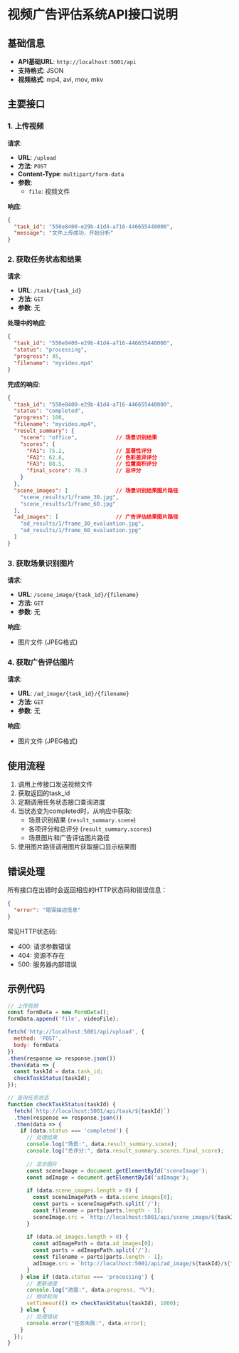 # 视频广告评估系统API接口说明

## 基础信息

- **API基础URL**: `http://localhost:5001/api`
- **支持格式**: JSON
- **视频格式**: mp4, avi, mov, mkv

## 主要接口

### 1. 上传视频

**请求**:
- **URL**: `/upload`
- **方法**: `POST`
- **Content-Type**: `multipart/form-data`
- **参数**: 
  - `file`: 视频文件

**响应**:
```json
{
  "task_id": "550e8400-e29b-41d4-a716-446655440000",
  "message": "文件上传成功，开始分析"
}
```

### 2. 获取任务状态和结果

**请求**:
- **URL**: `/task/{task_id}`
- **方法**: `GET`
- **参数**: 无

**处理中的响应**:
```json
{
  "task_id": "550e8400-e29b-41d4-a716-446655440000",
  "status": "processing",
  "progress": 45,
  "filename": "myvideo.mp4"
}
```

**完成的响应**:
```json
{
  "task_id": "550e8400-e29b-41d4-a716-446655440000",
  "status": "completed",
  "progress": 100,
  "filename": "myvideo.mp4",
  "result_summary": {
    "scene": "office",            // 场景识别结果
    "scores": {
      "FA1": 75.2,                // 显著性评分
      "FA2": 62.8,                // 色彩差异评分
      "FA3": 88.5,                // 位置面积评分
      "final_score": 76.3         // 总评分
    }
  },
  "scene_images": [               // 场景识别结果图片路径
    "scene_results/1/frame_30.jpg", 
    "scene_results/1/frame_60.jpg"
  ],
  "ad_images": [                  // 广告评估结果图片路径
    "ad_results/1/frame_30_evaluation.jpg", 
    "ad_results/1/frame_60_evaluation.jpg"
  ]
}
```

### 3. 获取场景识别图片

**请求**:
- **URL**: `/scene_image/{task_id}/{filename}`
- **方法**: `GET`
- **参数**: 无

**响应**:
- 图片文件 (JPEG格式)

### 4. 获取广告评估图片

**请求**:
- **URL**: `/ad_image/{task_id}/{filename}`
- **方法**: `GET`
- **参数**: 无

**响应**:
- 图片文件 (JPEG格式)

## 使用流程

1. 调用上传接口发送视频文件
2. 获取返回的task_id
3. 定期调用任务状态接口查询进度
4. 当状态变为completed时，从响应中获取:
   - 场景识别结果 (`result_summary.scene`)
   - 各项评分和总评分 (`result_summary.scores`)
   - 场景图片和广告评估图片路径
5. 使用图片路径调用图片获取接口显示结果图

## 错误处理

所有接口在出错时会返回相应的HTTP状态码和错误信息：

```json
{
  "error": "错误描述信息"
}
```

常见HTTP状态码:
- 400: 请求参数错误
- 404: 资源不存在
- 500: 服务器内部错误

## 示例代码

```javascript
// 上传视频
const formData = new FormData();
formData.append('file', videoFile);

fetch('http://localhost:5001/api/upload', {
  method: 'POST',
  body: formData
})
.then(response => response.json())
.then(data => {
  const taskId = data.task_id;
  checkTaskStatus(taskId);
});

// 查询任务状态
function checkTaskStatus(taskId) {
  fetch(`http://localhost:5001/api/task/${taskId}`)
  .then(response => response.json())
  .then(data => {
    if (data.status === 'completed') {
      // 处理结果
      console.log("场景:", data.result_summary.scene);
      console.log("总评分:", data.result_summary.scores.final_score);
      
      // 显示图片
      const sceneImage = document.getElementById('sceneImage');
      const adImage = document.getElementById('adImage');
      
      if (data.scene_images.length > 0) {
        const sceneImagePath = data.scene_images[0];
        const parts = sceneImagePath.split('/');
        const filename = parts[parts.length - 1];
        sceneImage.src = `http://localhost:5001/api/scene_image/${taskId}/${filename}`;
      }
      
      if (data.ad_images.length > 0) {
        const adImagePath = data.ad_images[0];
        const parts = adImagePath.split('/');
        const filename = parts[parts.length - 1];
        adImage.src = `http://localhost:5001/api/ad_image/${taskId}/${filename}`;
      }
    } else if (data.status === 'processing') {
      // 更新进度
      console.log("进度:", data.progress, "%");
      // 继续轮询
      setTimeout(() => checkTaskStatus(taskId), 1000);
    } else {
      // 处理错误
      console.error("任务失败:", data.error);
    }
  });
}
```